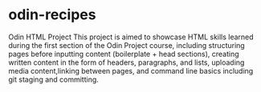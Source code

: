 # odin-recipes
Odin HTML Project This project is aimed to showcase HTML skills learned during the first section of the Odin Project course, including structuring pages before inputting content (boilerplate + head sections), creating written content in the form of headers, paragraphs, and lists, uploading media content,linking between pages, and command line basics including git staging and committing.